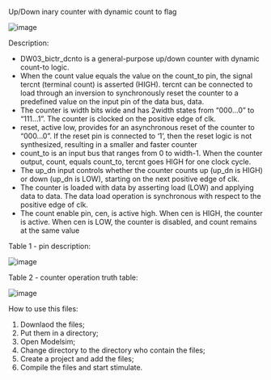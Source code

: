 Up/Down inary counter with dynamic count to flag

![image](https://user-images.githubusercontent.com/115155585/197960945-d305a25e-e109-4e43-aec7-924c38f893eb.png)


Description:
- DW03_bictr_dcnto is a general-purpose up/down counter with dynamic count-to logic.
- When the count value equals the value on the count_to pin, the signal tercnt (terminal count) is asserted (HIGH). tercnt can be connected to load through an inversion to synchronously reset the counter to a predefined value on the input pin of the data bus, data.
- The counter is width bits wide and has 2width states from “000...0” to “111...1”. The counter is clocked on the positive edge of clk.
- reset, active low, provides for an asynchronous reset of the counter to “000...0”. If the reset pin is connected to ‘1’, then the reset logic is not synthesized, resulting in a smaller and faster counter
- count_to is an input bus that ranges from 0 to width-1. When the counter output, count, equals count_to, tercnt goes HIGH for one clock cycle.
- The up_dn input controls whether the counter counts up (up_dn is HIGH) or down (up_dn is LOW), starting on the next positive edge of clk.
- The counter is loaded with data by asserting load (LOW) and applying data to data. The data load operation is synchronous with respect to the positive edge of clk.
- The count enable pin, cen, is active high. When cen is HIGH, the counter is active. When cen is LOW, the counter is disabled, and count remains at the same value

Table 1 - pin description:

![image](https://user-images.githubusercontent.com/115155585/197960040-59b63932-5d9f-4044-bdda-b61886a9ca05.png)

Table 2 - counter operation truth table:

![image](https://user-images.githubusercontent.com/115155585/197960113-09c1e882-f010-4d67-aa78-4653ff9c3475.png)

How to use this files:

1. Downlaod the files;
2. Put them in a directory;
3. Open Modelsim;
4. Change directory to the directory who contain the files;
5. Create a project and add the files;
6. Compile the files and start stimulate.
